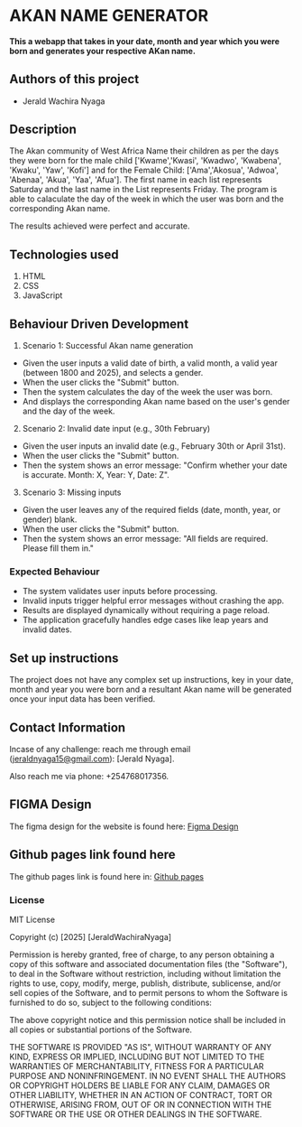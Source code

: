 # AKAN NAME GENERATOR
#### This a webapp that takes in your date, month and year which you were born and generates your respective AKan name.

## Authors of this project
* Jerald Wachira Nyaga

## Description
The Akan community of West Africa Name their children as per the days they were born for the male child ['Kwame','Kwasi', 'Kwadwo', 'Kwabena', 'Kwaku', 'Yaw', 'Kofi'] and for the Female Child: ['Ama','Akosua', 'Adwoa', 'Abenaa', 'Akua', 'Yaa', 'Afua']. The first name in each list represents Saturday and the last name in the List represents Friday. The program is able to calaculate the day of the week in which the user was born and the corresponding Akan name.


The results achieved were perfect  and accurate.

## Technologies used
1. HTML
2. CSS
3. JavaScript

## Behaviour Driven Development
1. Scenario 1: Successful Akan name generation

- Given the user inputs a valid date of birth, a valid month, a valid year (between 1800 and 2025), and selects a gender.
- When the user clicks the "Submit" button.
- Then the system calculates the day of the week the user was born.
- And displays the corresponding Akan name based on the user's gender and the day of the week.

2. Scenario 2: Invalid date input (e.g., 30th February)

- Given the user inputs an invalid date (e.g., February 30th or April 31st).
- When the user clicks the "Submit" button.
- Then the system shows an error message: "Confirm whether your date is accurate. Month: X, Year: Y, Date: Z".

3. Scenario 3: Missing inputs

- Given the user leaves any of the required fields (date, month, year, or gender) blank.
- When the user clicks the "Submit" button.
- Then the system shows an error message: "All fields are required. Please fill them in."

### Expected Behaviour
- The system validates user inputs before processing.
- Invalid inputs trigger helpful error messages without crashing the app.
- Results are displayed dynamically without requiring a page reload.
- The application gracefully handles edge cases like leap years and invalid dates.


## Set up instructions
The project does not have any complex set up instructions, key in your date, month and year you were born and a resultant Akan name will be generated once your input data has been verified.

## Contact Information
Incase of any challenge: reach me through email (jeraldnyaga15@gmail.com): [Jerald Nyaga].

Also reach me via phone: +254768017356.

## FIGMA Design
The figma design for the website is found here: [Figma Design](https://www.figma.com/design/szdJLenk02QTHvF7cT0NHT/Akan-Design?node-id=0-1&t=K0f3OqmfendAXQm6-1)

## Github pages link found here
The github pages link is found here in: [Github pages](https://jeraldnyaga.github.io/akanProject/)

### License
MIT License

Copyright (c) [2025] [JeraldWachiraNyaga]

Permission is hereby granted, free of charge, to any person obtaining a copy
of this software and associated documentation files (the "Software"), to deal
in the Software without restriction, including without limitation the rights
to use, copy, modify, merge, publish, distribute, sublicense, and/or sell
copies of the Software, and to permit persons to whom the Software is
furnished to do so, subject to the following conditions:

The above copyright notice and this permission notice shall be included in all
copies or substantial portions of the Software.

THE SOFTWARE IS PROVIDED "AS IS", WITHOUT WARRANTY OF ANY KIND, EXPRESS OR
IMPLIED, INCLUDING BUT NOT LIMITED TO THE WARRANTIES OF MERCHANTABILITY,
FITNESS FOR A PARTICULAR PURPOSE AND NONINFRINGEMENT. IN NO EVENT SHALL THE
AUTHORS OR COPYRIGHT HOLDERS BE LIABLE FOR ANY CLAIM, DAMAGES OR OTHER
LIABILITY, WHETHER IN AN ACTION OF CONTRACT, TORT OR OTHERWISE, ARISING FROM,
OUT OF OR IN CONNECTION WITH THE SOFTWARE OR THE USE OR OTHER DEALINGS IN THE
SOFTWARE.